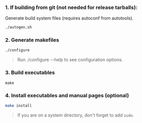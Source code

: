 ### 1. If building from git (not needed for release tarballs):
Generate build system files (requires autoconf from autotools).
```bash
./autogen.sh
```

### 2. Generate makefiles
```bash
./configure
```
> Run ./configure --help to see configuration options.

### 3. Build executables
```
make
```

### 4. Install executables and manual pages (optional)
```bash
make install
```
> If you are on a system directory, don't forget to add ``sudo``.
